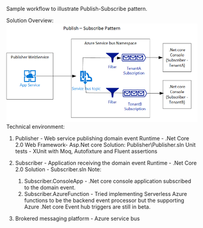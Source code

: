 Sample workflow to illustrate Publish-Subscribe pattern.

Solution Overview:
 ![alt text](PubSub_SolutionOverview.png "Architecture Overview")
Technical environment:
1. Publisher - Web service publishing domain event
	Runtime - .Net Core 2.0
	Web Framework- Asp.Net core
	Solution: Publisher\Publisher.sln
	Unit tests - XUnit with Moq, Autofixture and Fluent assertions

2. Subscriber - Application receiving the domain event
	Runtime - .Net Core 2.0
	Solution - Subscriber.sln
    Note: 
	1. Subscriber.ConsoleApp - .Net core console application subscribed to the domain event. 
	2. Subscriber.AzureFunction - Tried implementing Serverless Azure functions to be the backend event processor but the supporting Azure .Net core Event hub triggers are still in beta.
3. Brokered messaging platform - Azure service bus
